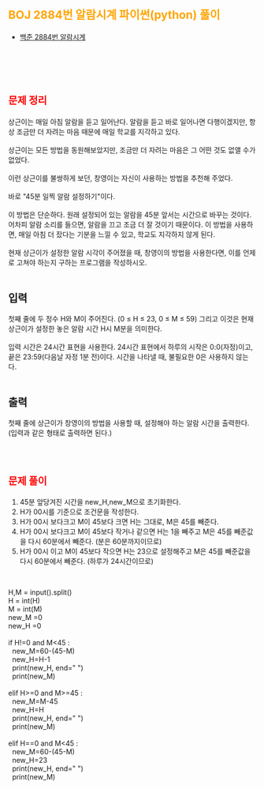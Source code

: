 # <span style="color:orange; font-size:17pt; font-weight:bold">BOJ 2884번 알람시계 파이썬(python)  풀이</span>

- [백준 2884번 알람시계](https://www.acmicpc.net/problem/2884)
<br><br>

<br><br>

# <span style="color: red; font-size:15pt">문제 정리</span>
상근이는 매일 아침 알람을 듣고 일어난다. 알람을 듣고 바로 일어나면 다행이겠지만, 항상 조금만 더 자려는 마음 때문에 매일 학교를 지각하고 있다. <br>
<br>
상근이는 모든 방법을 동원해보았지만, 조금만 더 자려는 마음은 그 어떤 것도 없앨 수가 없었다.<br>
<br>
이런 상근이를 불쌍하게 보던, 창영이는 자신이 사용하는 방법을 추천해 주었다.<br>
<br>
바로 "45분 일찍 알람 설정하기"이다.<br>
<br>
이 방법은 단순하다. 원래 설정되어 있는 알람을 45분 앞서는 시간으로 바꾸는 것이다. 어차피 알람 소리를 들으면, 알람을 끄고 조금 더 잘 것이기 때문이다. 이 방법을 사용하면, 매일 아침 더 잤다는 기분을 느낄 수 있고, 학교도 지각하지 않게 된다.<br>
<br>
현재 상근이가 설정한 알람 시각이 주어졌을 때, 창영이의 방법을 사용한다면, 이를 언제로 고쳐야 하는지 구하는 프로그램을 작성하시오. <br>
<br>
## 입력 <br>
첫째 줄에 두 정수 H와 M이 주어진다. (0 ≤ H ≤ 23, 0 ≤ M ≤ 59) 그리고 이것은 현재 상근이가 설정한 놓은 알람 시간 H시 M분을 의미한다.<br>
<br>
입력 시간은 24시간 표현을 사용한다. 24시간 표현에서 하루의 시작은 0:0(자정)이고, 끝은 23:59(다음날 자정 1분 전)이다. 시간을 나타낼 때, 불필요한 0은 사용하지 않는다. <br>
<br>
## 출력 <br>
첫째 줄에 상근이가 창영이의 방법을 사용할 때, 설정해야 하는 알람 시간을 출력한다. (입력과 같은 형태로 출력하면 된다.) <br>
<br><br>

# <span style="color: red; font-size:15pt">문제 풀이</span>
1. 45분 앞당겨진 시간을 new_H,new_M으로 초기화한다. <br>
2. H가 00시를 기준으로 조건문을 작성한다. <br>
3. H가 00시 보다크고 M이 45보다 크면 H는 그대로, M은 45를 빼준다. <br>
4. H가 00시 보다크고 M이 45보다 작거나 같으면 H는 1을 빼주고 M은 45를 빼준값을 다시 60분에서 빼준다. (분은 60분까지이므로) <br>
5. H가 00시 이고 M이 45보다 작으면 H는 23으로 설정해주고 M은 45를 빼준값을 다시 60분에서 빼준다. (하루가 24시간이므로) <br>
<br>
<p>
H,M = input().split() <br>
H = int(H) <br>
M = int(M) <br>
new_M =0 <br>
new_H =0 <br>
<br>
if H!=0 and M<45 : <br>
&nbsp	new_M=60-(45-M) <br>
&nbsp	new_H=H-1 <br>
&nbsp	print(new_H, end=" ") <br>
&nbsp	print(new_M) <br>
<br>
elif H>=0 and M>=45 : <br>
&nbsp	new_M=M-45 <br>
&nbsp	new_H=H <br>
&nbsp	print(new_H, end=" ") <br>
&nbsp	print(new_M) <br>
<br>
elif H==0 and M<45 : <br>
&nbsp	new_M=60-(45-M) <br>
&nbsp	new_H=23 <br>
&nbsp	print(new_H, end=" ") <br>
&nbsp	print(new_M) <br>
